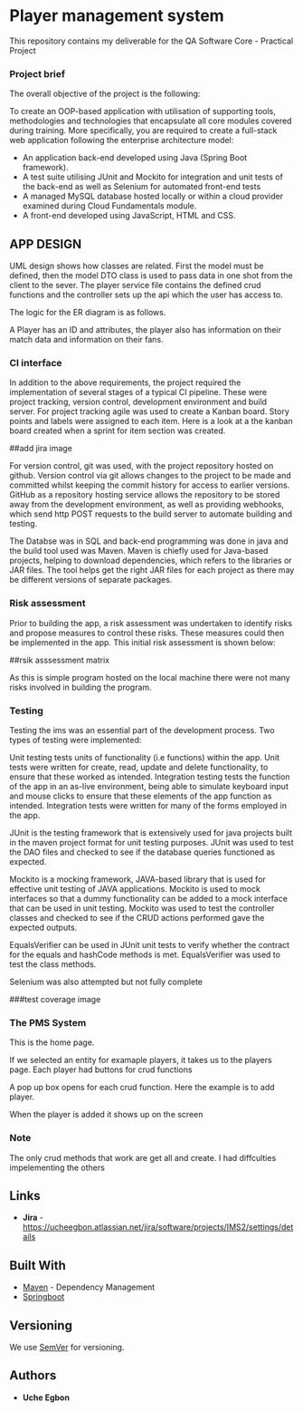 # Player management system 

This repository contains my deliverable for the QA Software Core - Practical Project

### Project brief 

The overall objective of the project is the following:

To create an OOP-based application with utilisation of supporting tools, methodologies and technologies that encapsulate all core modules covered during training.
More specifically, you are required to create a full-stack web application following the enterprise architecture model:

- An application back-end developed using Java (Spring Boot framework).
- A test suite utilising JUnit and Mockito for integration and unit tests of the back-end as well as Selenium for automated front-end tests
- A managed MySQL database hosted locally or within a cloud provider examined during Cloud Fundamentals module.
- A front-end developed using JavaScript, HTML and CSS.

## APP DESIGN

UML design shows how classes are related. First the model must be defined, then the model DTO class is used to pass data in one shot from the client to the sever. The player service file contains the defined crud functions and the controller sets up the api which the user has access to. 


The logic for the ER diagram is as follows.

A Player has an ID and attributes, the player also has information on their match data and information on their fans. 


### CI interface

In addition to the above requirements, the project required the implementation of several stages of a typical CI pipeline. These were project tracking, version control, development environment and build server. For project tracking agile was used to create a Kanban board. Story points and labels were assigned to each item. Here is a look at a the kanban board created when a sprint for item section was created.

##add jira image

For version control, git was used, with the project repository hosted on github. Version control via git allows changes to the project to be made and committed whilst keeping the commit history for access to earlier versions. GitHub as a repository hosting service allows the repository to be stored away from the development environment, as well as providing webhooks, which send http POST requests to the build server to automate building and testing.

The Databse was in SQL and back-end programming was done in java and the build tool used was Maven.  Maven is chiefly used for Java-based projects, helping to download dependencies, which refers to the libraries or JAR files. The tool helps get the right JAR files for each project as there may be different versions of separate packages.


### Risk assessment 

Prior to building the app, a risk assessment was undertaken to identify risks and propose measures to control these risks. These measures could then be implemented in the app. This initial risk assessment is shown below:

##rsik asssessment matrix

As this is simple program hosted on the local machine there were not many risks involved in building the program.

### Testing

Testing the ims was an essential part of the development process. Two types of testing were implemented:

Unit testing tests units of functionality (i.e functions) within the app. Unit tests were written for create, read, update and delete functionality, to ensure that these worked as intended.
Integration testing tests the function of the app in an as-live environment, being able to simulate keyboard input and mouse clicks to ensure that these elements of the app function as intended. Integration tests were written for many of the forms employed in the app.

JUnit is the testing framework that is extensively used for java projects built in the maven project format for unit testing purposes.
JUnit was used to test the DAO files and checked to see if the database queries functioned as expected. 

Mockito is a mocking framework, JAVA-based library that is used for effective unit testing of JAVA applications. Mockito is used to mock interfaces so that a dummy functionality can be added to a mock interface that can be used in unit testing.
Mockito was used to test the controller classes and checked to see if the CRUD actions performed gave the expected outputs. 

EqualsVerifier can be used in JUnit unit tests to verify whether the contract for the equals and hashCode methods is met.
EqualsVerifier was used to test the class methods.

Selenium was also attempted but not fully complete 


###test coverage image


### The PMS System

This is the home page.



If we selected an entity for examaple players, it takes us to the players page.
Each player had buttons for crud functions 




A pop up box opens for each crud function. Here the example is to add player.


When the player is added it shows up on the screen


### Note
The only crud methods that work are get all and create. I had diffculties impelementing the others

## Links 

* **Jira** - https://ucheegbon.atlassian.net/jira/software/projects/IMS2/settings/details

## Built With

* [Maven](https://maven.apache.org/) - Dependency Management
* [Springboot](https://spring.io/projects/spring-boot) 

## Versioning

We use [SemVer](http://semver.org/) for versioning.

## Authors

* **Uche Egbon** 

